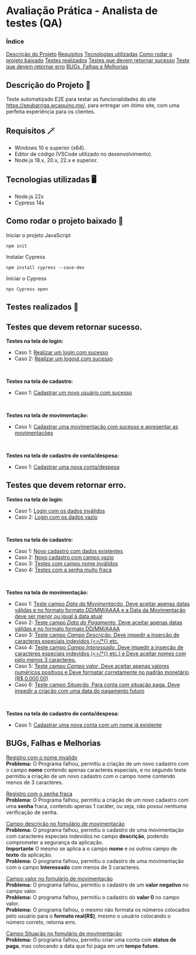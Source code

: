 # Avaliação Prática - Analista de testes (QA)

### Índice 
[Descrição do Projeto](https://github.com/Antony-Chagas/avaliacaoPraticaQA/tree/main?tab=readme-ov-file#descri%C3%A7%C3%A3o-do-projeto-)
[Requisitos](https://github.com/Antony-Chagas/avaliacaoPraticaQA/tree/main?tab=readme-ov-file#requisitos-)
[Tecnologias utilizadas](https://github.com/Antony-Chagas/avaliacaoPraticaQA/tree/main?tab=readme-ov-file#tecnologias-utilizadas-)
[Como rodar o projeto baixado](https://github.com/Antony-Chagas/avaliacaoPraticaQA/tree/main?tab=readme-ov-file#como-rodar-o-projeto-baixado-)
[Testes realizados](https://github.com/Antony-Chagas/avaliacaoPraticaQA/tree/main?tab=readme-ov-file#testes-realizados-)
[Testes que devem retornar sucesso](https://github.com/Antony-Chagas/avaliacaoPraticaQA/tree/main?tab=readme-ov-file#testes-que-devem-retornar-sucesso)
[Teste que devem retornar erro](https://github.com/Antony-Chagas/avaliacaoPraticaQA/tree/main?tab=readme-ov-file#teste-que-deve-retornar-erro)
[BUGs, Falhas e Melhorias](https://github.com/Antony-Chagas/avaliacaoPraticaQA/tree/main?tab=readme-ov-file#bugs-falhas-e-melhorias)

## Descrição do Projeto 📰
Teste automatizado E2E para testar as funcionalidades do site https://seubarriga.wcaquino.me/, para entregar um ótimo site, com uma perfeita experiência para os clientes.

## Requisitos 🪄
* Windows 10 e superior (x64). <br>
* Editor de código (VSCode utilizado no desenvolvimento). <br>
* Node.js 18.x, 20.x, 22.x e superior. <br>

## Tecnologias utilizadas 🖥
* Node.js 22x <br>
* Cypress 14x

## Como rodar o projeto baixado 🎡
Iniciar o projeto JavaScript
```
npm init
```
Instalar Cypress
```
npm install cypress --save-dev
```
Iniciar o Cypress
```
npx Cypress open
```

## Testes realizados 🔬

## Testes que devem retornar sucesso.

**Testes na tela de login:** 
* Caso 1: [Realizar um login com sucesso](https://github.com/Antony-Chagas/avaliacaoPraticaQA/blob/main/cypress/e2e/test_returns_success/login_screen/login_case1.cy.js)
* Caso 2: [Realizar um logout com sucesso](https://github.com/Antony-Chagas/avaliacaoPraticaQA/blob/main/cypress/e2e/test_returns_success/login_screen/logout_case1.cy.js)
<br>

**Testes na tela de cadastro:** 
* Caso 1: [Cadastrar um novo usuário com sucesso](https://github.com/Antony-Chagas/avaliacaoPraticaQA/blob/main/cypress/e2e/test_returns_success/registration_screen/register_case1.cy.js)
<br>

**Testes na tela de movimentação:** 
* Caso 1: [Cadastrar uma movimentação com sucesso e apresentar as movimentações](https://github.com/Antony-Chagas/avaliacaoPraticaQA/blob/main/cypress/e2e/test_returns_success/screen_of_movement/extract_case1.cy.js)
<br>

**Testes na tela de cadastro de conta/despesa:** 
* Caso 1: [Cadastrar uma nova conta/despesa](https://github.com/Antony-Chagas/avaliacaoPraticaQA/blob/main/cypress/e2e/test_returns_success/expense_creation_screen/create_expense_case1.cy.js)

## Testes que devem retornar erro.
**Testes na tela de login:** 
* Caso 1: [Login com os dados inválidos](https://github.com/Antony-Chagas/avaliacaoPraticaQA/blob/main/cypress/e2e/test_returns_error/login_screen/login_case1.cy.js)
* Caso 2: [Login com os dados vazio](https://github.com/Antony-Chagas/avaliacaoPraticaQA/blob/main/cypress/e2e/test_returns_error/login_screen/login_case2.cy.js)
<br>

**Testes na tela de cadastro:** 
* Caso 1: [Novo cadastro com dados existentes](https://github.com/Antony-Chagas/avaliacaoPraticaQA/blob/main/cypress/e2e/test_returns_error/registration_screen/register_case1.cy.js)
* Caso 2: [Novo cadastro com campo vazio](https://github.com/Antony-Chagas/avaliacaoPraticaQA/blob/main/cypress/e2e/test_returns_error/registration_screen/register_case2.cy.js)
* Caso 3: [Testes com campo nome inválidos](https://github.com/Antony-Chagas/avaliacaoPraticaQA/blob/main/cypress/e2e/test_returns_error/registration_screen/register_case3.cy.js)
* Caso 4: [Testes com a senha muito fraca](https://github.com/Antony-Chagas/avaliacaoPraticaQA/blob/main/cypress/e2e/test_returns_error/registration_screen/register_case4.cy.js)
<br>

**Testes na tela de movimentação:** 
* Caso 1: [Teste campo *Data da Movimentação*, Deve aceitar apenas datas válidas e no formato formato DD/MM/AAAA e a Data da Movimentação deve ser menor ou igual à data atual](https://github.com/Antony-Chagas/avaliacaoPraticaQA/blob/main/cypress/e2e/test_returns_error/screen_of_movement/movement_case1.cy.js)
* Caso 2: [Teste campo *Data do Pagamento*, Deve aceitar apenas datas válidas e no formato formato DD/MM/AAAA](https://github.com/Antony-Chagas/avaliacaoPraticaQA/blob/main/cypress/e2e/test_returns_error/screen_of_movement/movement_case2.cy.js)
* Caso 3: [Teste campo *Campo Descrição*, Deve impedir a inserção de caracteres especiais indevidos (<>/*{} etc.](https://github.com/Antony-Chagas/avaliacaoPraticaQA/blob/main/cypress/e2e/test_returns_error/screen_of_movement/movement_case3.cy.js)
* Caso 4: [Teste campo *Campo Interessado*, Deve impedir a inserção de caracteres especiais indevidos (<>/*{} etc.) e Deve aceitar nomes com pelo menos 3 caracteres.](https://github.com/Antony-Chagas/avaliacaoPraticaQA/blob/main/cypress/e2e/test_returns_error/screen_of_movement/movement_case4.cy.js)
* Caso 5: [Teste campo *Campo valor*, Deve aceitar apenas valores numéricos positivos e Deve formatar corretamente no padrão monetário (R$ 0.000,00)](https://github.com/Antony-Chagas/avaliacaoPraticaQA/blob/main/cypress/e2e/test_returns_error/screen_of_movement/movement_case5.cy.js)
* Caso 6: [Teste campo *Situação*, Para conta com situação paga, Deve impedir a criação com uma data do pagamento futuro](https://github.com/Antony-Chagas/avaliacaoPraticaQA/blob/main/cypress/e2e/test_returns_error/screen_of_movement/movement_case6.cy.js)
<br>

**Testes na tela de cadastro de conta/despesa:** 
* Caso 1: [Cadastrar uma nova conta com um nome já existente](https://github.com/Antony-Chagas/avaliacaoPraticaQA/blob/main/cypress/e2e/test_returns_error/expense_creation_screen/create_expense_case1.cy.js)
## BUGs, Falhas e Melhorias 

[Registro com o nome invalido](https://github.com/Antony-Chagas/avaliacaoPraticaQA/blob/main/cypress/e2e/test_returns_error/registration_screen/register_case3.cy.js) <br>
**Problema:** O Programa falhou, permitiu a criação de um novo cadastro com o campo **nome** contendo apenas caracteres especiais, e no segundo teste permitiu a criação de um novo cadastro com o campo nome contendo menos de 3 caracteres.

[Registro com o senha fraca](https://github.com/Antony-Chagas/avaliacaoPraticaQA/blob/main/cypress/e2e/test_returns_error/registration_screen/register_case4.cy.js) <br> 
**Problema:** O Programa falhou, permitiu a criação de um novo cadastro com uma **senha** fraca, contendo apenas 1 caráter, ou seja, não possui nenhuma verificação de senha.

[Campo descrição no fomulário de movimentação](https://github.com/Antony-Chagas/avaliacaoPraticaQA/blob/main/cypress/e2e/test_returns_error/screen_of_movement/movement_case3.cy.js) <br>
**Problema:** O programa falhou, permitiu o cadastro de uma movimentação com caracteres especiais indevidos no campo **descrição**, podendo comprometer a segurança da aplicação.<br>
**Importante** O mesmo se aplica a o campo **nome** e os outros campo de **texto** da aplicação.<br>
**Problema:** O programa falhou, permitiu o cadastro de uma movimentação com o campo **Interessado** com menos de 3 caracteres. <br>

[Campo valor no fomulário de movimentação](https://github.com/Antony-Chagas/avaliacaoPraticaQA/blob/main/cypress/e2e/test_returns_error/screen_of_movement/movement_case5.cy.js) <br>
**Problema:** O programa falhou, permitiu o cadastro de um **valor negativo** no campo valor.<br>
**Problema:** O programa falhou, permitiu o cadastro do **valor 0** no campo valor. <br>
**Problema:** O programa falhou, o mesmo não formata os números colocados pelo usuário para o **formato real(R$)**, mesmo o usuário colocando o número correto, retorna erro.<br>

[Campo Situação no fomulário de movimentação](https://github.com/Antony-Chagas/avaliacaoPraticaQA/blob/main/cypress/e2e/test_returns_error/screen_of_movement/movement_case6.cy.js) <br>
**Problema:** O programa falhou, permitiu criar uma conta com **status de paga**, mas colocando a data que foi paga em um **tempo futuro**.